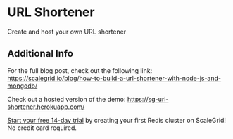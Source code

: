 # URL Shortener

Create and host your own URL shortener

## Additional Info

For the full blog post, check out the following link: https://scalegrid.io/blog/how-to-build-a-url-shortener-with-node-js-and-mongodb/

Check out a hosted version of the demo: https://sg-url-shortener.herokuapp.com/

[Start your free 14-day trial](https://console.scalegrid.io/users/register) by creating your first Redis cluster on ScaleGrid! No credit card required.
